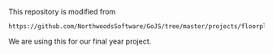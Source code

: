 This repository is modified from 

```
https://github.com/NorthwoodsSoftware/GoJS/tree/master/projects/floorplanner
```

We are using this for our final year project.
